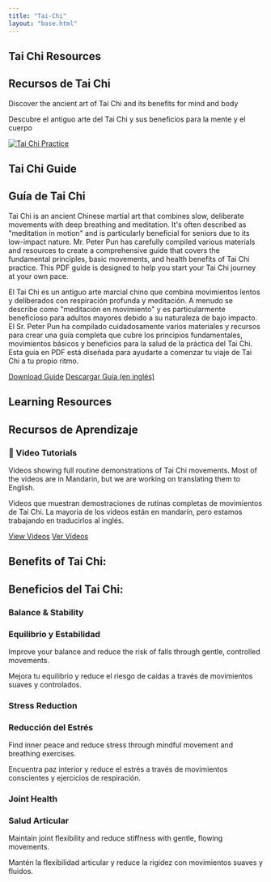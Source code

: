 ```yaml
---
title: "Tai-Chi"
layout: "base.html"
---
```


<section class="hero-section darkened" style="background-image: url('/images/tai-chi-hero.jpg');">
  <div class="hero-content">
    <h1 data-lang="en">Tai Chi Resources</h1>
    <h1 data-lang="es">Recursos de Tai Chi</h1>
    <p data-lang="en">Discover the ancient art of Tai Chi and its benefits for mind and body</p>
    <p data-lang="es">Descubre el antiguo arte del Tai Chi y sus beneficios para la mente y el cuerpo</p>
  </div>
</section>

<section class="featured-section">
  <div class="container">
    <div class="featured-card">
      <a href="/documents/tai-chi-class-2025.pdf" class="featured-image">
        <img src="/images/tai-chi-featured.jpg" alt="Tai Chi Practice">
      </a>
      <div class="featured-content">
        <h2 data-lang="en">Tai Chi Guide</h2>
        <h2 data-lang="es">Guía de Tai Chi</h2>
        <p data-lang="en">Tai Chi is an ancient Chinese martial art that combines slow, deliberate movements with deep breathing
          and meditation. It's often described as "meditation in motion" and is particularly beneficial for seniors
          due to its low-impact nature. Mr. Peter Pun has carefully compiled various materials and resources to
          create a comprehensive guide that covers the fundamental principles, basic movements, and health benefits
          of Tai Chi practice. This PDF guide is designed to help you start your Tai Chi journey at your own pace.
        </p>
        <p data-lang="es">El Tai Chi es un antiguo arte marcial chino que combina movimientos lentos y deliberados con respiración
          profunda y meditación. A menudo se describe como "meditación en movimiento" y es particularmente beneficioso para
          adultos mayores debido a su naturaleza de bajo impacto. El Sr. Peter Pun ha compilado cuidadosamente varios
          materiales y recursos para crear una guía completa que cubre los principios fundamentales, movimientos básicos
          y beneficios para la salud de la práctica del Tai Chi. Esta guía en PDF está diseñada para ayudarte a comenzar
          tu viaje de Tai Chi a tu propio ritmo.
        </p>
        <a href="/documents/tai-chi-class-2025.pdf" class="featured-button" target="_blank" data-lang="en">Download Guide</a>
        <a href="/documents/tai-chi-class-2025.pdf" class="featured-button" target="_blank" data-lang="es">Descargar Guía (en inglés)</a>
      </div>
    </div>
  </div>
</section>

<section class="container">
  <h2 class="section-title" data-lang="en">Learning Resources</h2>
  <h2 class="section-title" data-lang="es">Recursos de Aprendizaje</h2>

  <div class="resources-container">
    <div class="resource-card">
      <h3 class="resource-title">🎥 Video Tutorials</h3>
      <p class="resource-description" data-lang="en">Videos showing full routine demonstrations of Tai Chi movements. 
        Most of the videos are in Mandarin, but we are working on translating them to English.</p>
      <p class="resource-description" data-lang="es">Videos que muestran demostraciones de rutinas completas de movimientos de Tai Chi. 
        La mayoría de los videos están en mandarín, pero estamos trabajando en traducirlos al inglés.</p>
      <a href="https://1drv.ms/f/c/761a623eacccf9aa/EpW8NZwkRvpJnWWTbduSmwwBY_6U4XI2eOvU4f_caZ5amQ?e=7uYMMY/" class="resource-link" data-lang="en">View Videos</a>
      <a href="https://1drv.ms/f/c/761a623eacccf9aa/EpW8NZwkRvpJnWWTbduSmwwBY_6U4XI2eOvU4f_caZ5amQ?e=7uYMMY/" class="resource-link" data-lang="es">Ver Vídeos</a>
    </div>
    </div>
  </div>
</section>
</main>

<section class="benefits-section container">
  <h2 data-lang="en">Benefits of Tai Chi:</h2>
  <h2 data-lang="es">Beneficios del Tai Chi:</h2>
  <div class="benefits-grid">
    <div class="benefit-card">
      <h3 data-lang="en">Balance & Stability</h3>
      <h3 data-lang="es">Equilibrio y Estabilidad</h3>
      <p data-lang="en">Improve your balance and reduce the risk of falls through gentle, controlled movements.</p>
      <p data-lang="es">Mejora tu equilibrio y reduce el riesgo de caídas a través de movimientos suaves y controlados.</p>
    </div>
    <div class="benefit-card">
      <h3 data-lang="en">Stress Reduction</h3>
      <h3 data-lang="es">Reducción del Estrés</h3>
      <p data-lang="en">Find inner peace and reduce stress through mindful movement and breathing exercises.</p>
      <p data-lang="es">Encuentra paz interior y reduce el estrés a través de movimientos conscientes y ejercicios de respiración.</p>
    </div>
    <div class="benefit-card">
      <h3 data-lang="en">Joint Health</h3>
      <h3 data-lang="es">Salud Articular</h3>
      <p data-lang="en">Maintain joint flexibility and reduce stiffness with gentle, flowing movements.</p>
      <p data-lang="es">Mantén la flexibilidad articular y reduce la rigidez con movimientos suaves y fluidos.</p>
    </div>
  </div>
</section>
</main>

